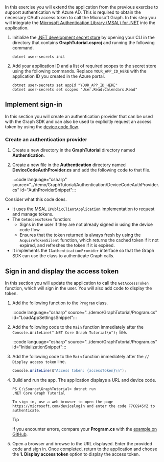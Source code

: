 <!-- markdownlint-disable MD002 MD041 -->

In this exercise you will extend the application from the previous exercise to support authentication with Azure AD. This is required to obtain the necessary OAuth access token to call the Microsoft Graph. In this step you will integrate the [Microsoft Authentication Library (MSAL) for .NET](https://github.com/AzureAD/microsoft-authentication-library-for-dotnet) into the application.

1. Initialize the [.NET development secret store](/aspnet/core/security/app-secrets) by opening your CLI in the directory that contains **GraphTutorial.csproj** and running the following command.

    ```Shell
    dotnet user-secrets init
    ```

1. Add your application ID and a list of required scopes to the secret store using the following commands. Replace `YOUR_APP_ID_HERE` with the application ID you created in the Azure portal.

    ```Shell
    dotnet user-secrets set appId "YOUR_APP_ID_HERE"
    dotnet user-secrets set scopes "User.Read;Calendars.Read"
    ```

## Implement sign-in

In this section you will create an authentication provider that can be used with the Graph SDK and can also be used to explicitly request an access token by using the [device code flow](https://docs.microsoft.com/azure/active-directory/develop/v2-oauth2-device-code).

### Create an authentication provider

1. Create a new directory in the **GraphTutorial** directory named **Authentication**.
1. Create a new file in the **Authentication** directory named **DeviceCodeAuthProvider.cs** and add the following code to that file.

    :::code language="csharp" source="../demo/GraphTutorial/Authentication/DeviceCodeAuthProvider.cs" id="AuthProviderSnippet":::

Consider what this code does.

- It uses the MSAL `IPublicClientApplication` implementation to request and manage tokens.
- The `GetAccessToken` function:
  - Signs in the user if they are not already signed in using the device code flow.
  - Ensures that the token returned is always fresh by using the `AcquireTokenSilent` function, which returns the cached token if it not expired, and refreshes the token if it is expired.
- It implements the `IAuthenticationProvider` interface so that the Graph SDK can use the class to authenticate Graph calls.

## Sign in and display the access token

In this section you will update the application to call the `GetAccessToken` function, which will sign in the user. You will also add code to display the token.

1. Add the following function to the `Program` class.

    :::code language="csharp" source="../demo/GraphTutorial/Program.cs" id="LoadAppSettingsSnippet":::

1. Add the following code to the `Main` function immediately after the `Console.WriteLine(".NET Core Graph Tutorial\n");` line.

    :::code language="csharp" source="../demo/GraphTutorial/Program.cs" id="InitializationSnippet":::

1. Add the following code to the `Main` function immediately after the `// Display access token` line.

    ```csharp
    Console.WriteLine($"Access token: {accessToken}\n");
    ```

1. Build and run the app. The application displays a URL and device code.

    ```Shell
    PS C:\Source\GraphTutorial> dotnet run
    .NET Core Graph Tutorial

    To sign in, use a web browser to open the page https://microsoft.com/devicelogin and enter the code F7CG945YZ to authenticate.
    ```

    > [!TIP]
    > If you encounter errors, compare your **Program.cs** with the [example on GitHub](https://github.com/microsoftgraph/msgraph-training-dotnet-core/blob/master/demos/01-create-app/GraphTutorial/Program.cs).

1. Open a browser and browse to the URL displayed. Enter the provided code and sign in. Once completed, return to the application and choose the **1. Display access token** option to display the access token.
